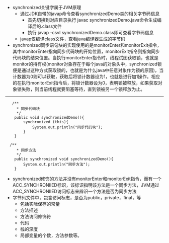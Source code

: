 + synchronized关键字属于JVM原理
  + 通过JDK自带的javap命令查看synchronizedDemo类的相关字节码信息
    + 首先切换到对应目录执行 javac synchronizedDemo.java命令生成编译后的.class文件
    + 执行 javap -csvl synchronizedDemo.class即可查看字节码信息
  + javap仅编译class文件，查看java编译器生成的字节码
+ synchronized同步语句块的实现使用的是monitorEnter和monitorExit指令，其中monitorEnter指向同步代码块的开始位置，monitorExit指令则指向同步代码块的结束位置。当执行monitorEnter指令时，线程试图获取锁，也就是monitor的持有权(monitor对象存在于每个java的对象头中，synchronized锁便是通过这种方式获取锁的，也就是为什么java中任意对象作为锁的原因)，当计数器为0则可以获取，获取后将锁计数器设为1，也就是进行加1操作。相应的在执行monitorExit指令后，将锁计数器设为0，表明锁被释放，如果获取对象锁失败，则当前线程就要阻塞等待，直到锁被另一个锁释放为止。
----------------------
```
   /**
     * 同步代码块
     */
    public void synchronizedDemo(){
        synchronized (this){
            System.out.println("同步代码块");
        }
    }
```
```
  /**
     * 同步方法
     */
    public synchronized void synchronizedDemo(){
        System.out.println("同步方法");
    }

```
+ synchronized修饰的方法并没有monitorEnter和monitorExit指令，而有一个ACC_SYNCHRONIIED标识，该标识指明该方法是一个同步方法，JVM通过ACC_SYNCHRONIIED访问标志来辨识一个方法是否为同步方法
+ 字节码文件中，包含访问标志，是否为public，private，final，等
  + 包括实际保存的常量
  + 方法描述
  + 方法访问修饰符
  + 代码
  + 栈的深度
  + 局部变量的个数，方法参数等。
